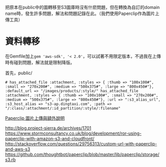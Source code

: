 把原本在public中的圖轉移至S3圖庫時沒有什麽問題，但在轉換為自訂的domain name時，發生許多問題，解法和問題記錄在此。（我們使用Paperclip作為圖片上傳工具）

# 資料轉移

在Gemfile加上`gem 'aws-sdk', '< 2.0'`，可以試著不用限定版本，不過我在上傳時有碰到問題，解法就是限制降版。

首先，public/


```
# has_attached_file :attachment, :styles => { :thumb => "100x100#", :small => "270x200#", :medium => "500x375#", :large => "800x450#"}, :default_url => "/images/products/:style/" has_attached_file :attachment, :styles => { :thumb => "100x100#", :small => "270x200#", :medium => "500x375#", :large => "800x450#"}, :url => ":s3_alias_url", :s3_host_alias => "s3-ap.dingtaxi.com", :path => "/:class/:attachment/:id_partition/:style/:filename"
```



[Paperclip 圖片上傳與額外說明](http://railsfun.tw/t/paperclip/64)




http://blog.project-sierra.de/archives/1701
https://www.stormconsultancy.co.uk/blog/development/ror-using-paperclip-with-amazon-s3-and-cloudfront/
http://stackoverflow.com/questions/29756313/custom-url-with-paperclip-and-aws-s3
https://github.com/thoughtbot/paperclip/blob/master/lib/paperclip/storage/s3.rb